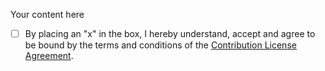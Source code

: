 Your content here


- [ ] By placing an "x" in the box, I hereby understand, accept and agree to be bound by the terms and conditions of the [Contribution License Agreement](https://dena.github.io/cla/).

